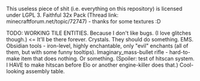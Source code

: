 This useless piece of shit (i.e. everything on this repository) is licensed under LGPL 3.
Faithful 32x Pack (Thread link: minecraftforum.net/topic/72747) - thanks for some textures :D


TODO: 
WORKING TILE ENTITIES. Because I don't like bugs. (I love glitches though.) <= It'll be there forever.
Crystals. They should do something.
EMS.
Obsidian tools - iron-level, highly enchantable, only "evil" enchants (all of them, but with some funny tooltips).
Imaginary_mass-bullet rifle - hard-to-make item that does nothing. Or something. (Spoiler: test of hitscan system. I HAVE to make hitscan before Elo or another engine-killer does that.)
Cool-looking assembly table. 